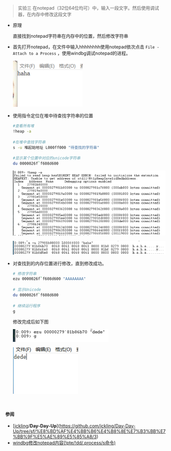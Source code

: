 > 实验三 在notepad（32位64位均可）中，输入一段文字。然后使用调试器，在内存中修改这段文字



- 原理

  直接找到notepad字符串在内存中的位置，然后修改字符串

- 首先打开notepad，在文件中输入hhhhhhhh使用notepad依次点击 `File - Attach to a Process` ，使用windbg调试notepad的进程。

  ![0](https://github.com/jackcily/SoftSecurity_job/raw/master/img/30.PNG)

- 使用指令定位在堆中待查找字符串的位置

  ```bash
  #查看所有堆
  !heap -a
  
  #在堆中查找字符串
  s -u 堆起始地址 L000ff000 "待查找的字符串"
  
  #显示某个位置中对应的unicode字符串
  du 0000026f`f608d600
  ```

  ![1](https://github.com/jackcily/SoftSecurity_job/raw/master/img/31.PNG)

  ![2](https://github.com/jackcily/SoftSecurity_job/raw/master/img/32.PNG)

- 对查找到的内存位置进行修改，直到修改成功。

  ```bash
  # 修改字符串
  ezu 0000026f`f608d600 "AAAAAAAA"
  
  # 显示Unicode
  du 0000026f`f608d600
  
  # 继续运行程序
  g
  ```

  修改完成后如下图

  ![3](https://github.com/jackcily/SoftSecurity_job/raw/master/img/33.PNG)

  ![4](https://github.com/jackcily/SoftSecurity_job/raw/master/img/34.PNG)

​    

#### 参阅

- [[jckling](https://github.com/jckling)/**Day-Day-Up**](https://github.com/jckling/Day-Day-Up/tree/sf/%E8%BD%AF%E4%BB%B6%E4%B8%8E%E7%B3%BB%E7%BB%9F%E5%AE%89%E5%85%A8/3)
- [windbg修改notepad内容(!pte/!dd/.process/s命令)](https://blog.csdn.net/lixiangminghate/article/details/53086667)

